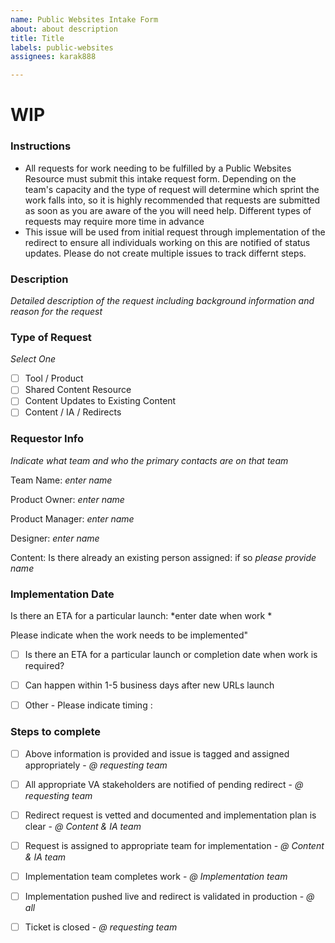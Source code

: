 ```yaml
---
name: Public Websites Intake Form
about: about description
title: Title
labels: public-websites
assignees: karak888

---
```


# WIP

### Instructions
- All requests for work needing to be fulfilled by a Public Websites Resource must submit this intake request form. Depending on the team's capacity and the type of request will determine which sprint the work falls into, so it is highly recommended that requests are submitted as soon as you are aware of the you will need help. Different types of requests may require more time in advance
- This issue will be used from initial request through implementation of the redirect to ensure all individuals working on this are notified of status updates.  Please do not create multiple issues to track differnt steps.

### Description
*Detailed description of the request including background information and reason for the request*

### Type of Request
*Select One*
- [ ] Tool / Product 
- [ ] Shared Content Resource 
- [ ] Content Updates to Existing Content
- [ ] Content / IA / Redirects

### Requestor Info
*Indicate what team and who the primary contacts are on that team* 

Team Name: *enter name*

Product Owner: *enter name*

Product Manager: *enter name*

Designer: *enter name*

Content: Is there already an existing person assigned: if so *please provide name* 




### Implementation Date
Is there an ETA for a particular launch: *enter date when work *

Please indicate when the work needs to be implemented"
- [ ] Is there an ETA for a particular launch or completion date when work is required?
- [ ] Can happen within 1-5 business days after new URLs launch
- [ ] Other - Please indicate timing : 


### Steps to complete
- [ ] Above information is provided and issue is tagged and assigned appropriately - *@ requesting team*
- [ ] All appropriate VA stakeholders are notified of pending redirect - *@ requesting team*
- [ ] Redirect request is vetted and documented and implementation plan is clear - *@ Content & IA team*
- [ ] Request is assigned to appropriate team for implementation - *@ Content & IA team*
- [ ] Implementation team completes work - *@ Implementation team*
- [ ] Implementation pushed live and redirect is validated in production - *@ all*
- [ ] Ticket is closed - *@ requesting team*

